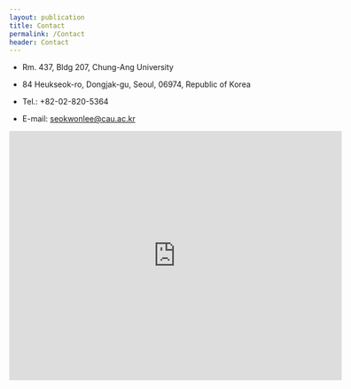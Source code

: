 ```yaml
---
layout: publication
title: Contact
permalink: /Contact
header: Contact
---
```


* Rm. 437, Bldg 207, Chung-Ang University

* 84 Heukseok-ro, Dongjak-gu, Seoul,  06974, Republic of Korea

* Tel.: +82-02-820-5364

* E-mail: seokwonlee@cau.ac.kr

<div class="iframe-container iframe-container1_1" style="width: 30%;">
<iframe src="https://www.google.com/maps/embed?pb=!1m18!1m12!1m3!1d1119.0551901128529!2d126.95766074447295!3d37.50400152231332!2m3!1f0!2f0!3f0!3m2!1i1024!2i768!4f13.1!3m3!1m2!1s0x357ca11c9d7af7e5%3A0x2ba7f77a072ad66a!2z7KSR7JWZ64yA7ZWZ6rWQIOu0heyKpO2KuO2ZgCgyMDfqtIAp!5e0!3m2!1sko!2skr!4v1730447372234!5m2!1sko!2skr" width="600" height="450" style="border:0;" allowfullscreen="" loading="lazy" referrerpolicy="no-referrer-when-downgrade"></iframe>